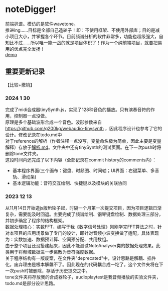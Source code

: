 # noteDigger!
前端扒谱。模仿的是软件wavetone。<br>
推进ing……目标是全部自己造轮子！即：不使用框架、不使用外部库；目的是减小项目大小，并掌握各个环节。目前频谱分析的软件非常多，功能也超级强大，自知比不过……所以唯一能一战的就是项目体积了！作为一个纯前端项目，就要把易用的优点完全发扬！<br>
[demo](http://htmlpreview.github.io/?https://github.com/madderscientist/noteDigger/blob/main/index.html)

## 重要更新记录
【比较+撤销】
### 2024 1 30
完成了midi合成器tinySynth.js，实现了128种音色的播放。只有演奏音符的作用，控制器一点没做。<br>
原理是多个基础波形合成一个音色。波形参数来自 https://github.com/g200kg/webaudio-tinysynth ，因此程序设计也参考了它的设计。修改记录在todo.md中<br>
对于reference的解析（作者注释一点没写，变量命名极为简单，因此主要是变量解释）存放于[解析.md](./tone/解析.md)。文件夹中还有tinySynth的测试页面。在下一次push时将删除tone文件夹。<br>
这段时间内还完成了以下内容（全部记录在commit history的comments内）：
- 基本程序界面(三个画布：键盘、时频图、时间轴；UI界面：右键菜单、多音轨、滑动条)
- 基本逻辑功能：音符交互绘制、快捷键以及模块的关联协同

### 2023 12 13
从11月14日开始造js版fft轮子起，时隔一个月第一次提交项目，因为项目逻辑日渐复杂，需要能及时回退。主要完成了频谱绘制、钢琴键盘绘制、数据处理三部分，并初步确定了程序的结构框架。<br>
数据处理核心：实数FFT，编写于我《数字信号处理》刚刚学完FFT算法之时，针对本项目的应用场景做了专门的设计，即针对音频小波变换做了适配，具体表现为：实数加速、数据预计算、空间预分配、共用数组。<br>
由于整个项目还没搭建起来，因此不能测试NoteAnalyser类的数据处理效果。此类用于将频域数据进一步离散为音符强度数据。<br>
关于程序结构有一版废案，在文件夹"deprecated"中，设计思路是解耦、插件化，废弃理由是根本解耦不了。因此现在的代码耦合成一坨了。这个文件夹将在下一次push时被删除，存活于历史提交之中。<br>
tone文件夹将存放我的合成器轮子，audioplaytest是我音频播放的实验文件夹，todo.md是部分设计思路。